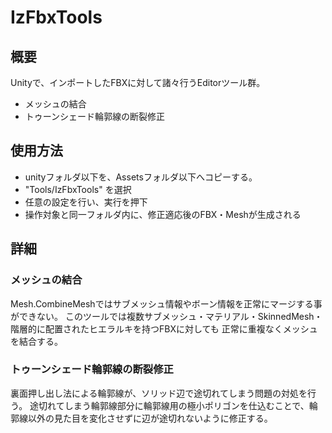 # IzFbxTools

## 概要
Unityで、インポートしたFBXに対して諸々行うEditorツール群。
* メッシュの結合
* トゥーンシェード輪郭線の断裂修正

## 使用方法
* unityフォルダ以下を、Assetsフォルダ以下へコピーする。
* "Tools/IzFbxTools" を選択
* 任意の設定を行い、実行を押下
* 操作対象と同一フォルダ内に、修正適応後のFBX・Meshが生成される

## 詳細
### メッシュの結合
Mesh.CombineMeshではサブメッシュ情報やボーン情報を正常にマージする事ができない。
このツールでは複数サブメッシュ・マテリアル・SkinnedMesh・階層的に配置されたヒエラルキを持つFBXに対しても
正常に重複なくメッシュを結合する。

### トゥーンシェード輪郭線の断裂修正
裏面押し出し法による輪郭線が、ソリッド辺で途切れてしまう問題の対処を行う。
途切れてしまう輪郭線部分に輪郭線用の極小ポリゴンを仕込むことで、輪郭線以外の見た目を変化させずに辺が途切れないように修正する。
